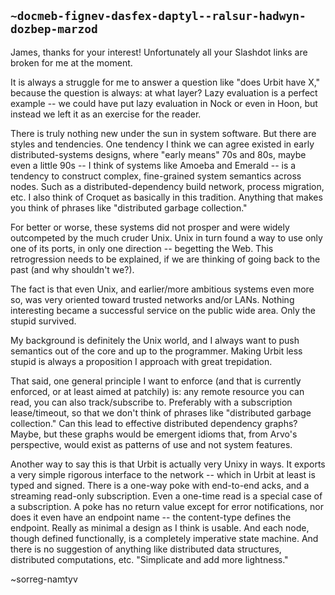 ## `~docmeb-fignev-dasfex-daptyl--ralsur-hadwyn-dozbep-marzod`
James, thanks for your interest!  Unfortunately all your Slashdot links are broken for me at the moment.

It is always a struggle for me to answer a question like "does Urbit have X," because the question is always: at what layer?  Lazy evaluation is a perfect example -- we could have put lazy evaluation in Nock or even in Hoon, but instead we left it as an exercise for the reader.

There is truly nothing new under the sun in system software.  But there are styles and tendencies.  One tendency I think we can agree existed in early distributed-systems designs, where "early means" 70s and 80s, maybe even a little 90s -- I think of systems like Amoeba and Emerald -- is a tendency to construct complex, fine-grained system semantics across nodes.  Such as a distributed-dependency build network, process migration, etc.  I also think of Croquet as basically in this tradition.  Anything that makes you think of phrases like "distributed garbage collection."

For better or worse, these systems did not prosper and were widely outcompeted by the much cruder Unix.  Unix in turn found a way to use only one of its ports, in only one direction -- begetting the Web.  This retrogression needs to be explained, if we are thinking of going back to the past (and why shouldn't we?).

The fact is that even Unix, and earlier/more ambitious systems even more so, was very oriented toward trusted networks and/or LANs.  Nothing interesting became a successful service on the public wide area.  Only the stupid survived.

My background is definitely the Unix world, and I always want to push semantics out of the core and up to the programmer.  Making Urbit less stupid is always a proposition I approach with great trepidation.

That said, one general principle I want to enforce (and that is currently enforced, or at least aimed at patchily) is: any remote resource you can read, you can also track/subscribe to.  Preferably with a subscription lease/timeout, so that we don't think of phrases like "distributed garbage collection."  Can this lead to effective distributed dependency graphs?  Maybe, but these graphs would be emergent idioms that, from Arvo's perspective, would exist as patterns of use and not system features.

Another way to say this is that Urbit is actually very Unixy in ways.  It exports a very simple rigorous interface to the network -- which in Urbit at least is typed and signed.  There is a one-way poke with end-to-end acks, and a streaming read-only subscription.  Even a one-time read is a special case of a subscription.  A poke has no return value except for error notifications, nor does it even have an endpoint name -- the content-type defines the endpoint.  Really as minimal a design as I think is usable.  And each node, though defined functionally, is a completely imperative state machine.  And there is no suggestion of anything like distributed data structures, distributed computations, etc.  "Simplicate and add more lightness."

~sorreg-namtyv